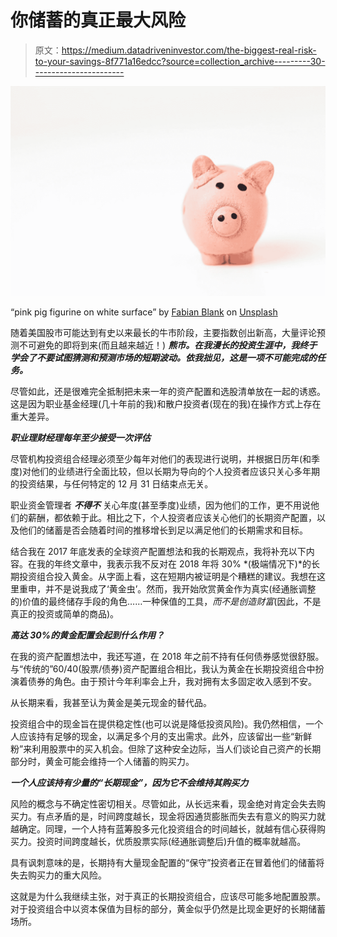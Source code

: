 # 你储蓄的真正最大风险

> 原文：<https://medium.datadriveninvestor.com/the-biggest-real-risk-to-your-savings-8f771a16edcc?source=collection_archive---------30----------------------->

![](img/ff90062838598693306182fa3b277e95.png)

“pink pig figurine on white surface” by [Fabian Blank](https://unsplash.com/@blankerwahnsinn?utm_source=medium&utm_medium=referral) on [Unsplash](https://unsplash.com?utm_source=medium&utm_medium=referral)

随着美国股市可能达到有史以来最长的牛市阶段，主要指数创出新高，大量评论预测不可避免的即将到来(而且越来越近！) ***熊市。在我漫长的投资生涯中，我终于学会了不要试图猜测和预测市场的短期波动。依我拙见，这是一项不可能完成的任务。***

尽管如此，还是很难完全抵制把未来一年的资产配置和选股清单放在一起的诱惑。这是因为职业基金经理(几十年前的我)和散户投资者(现在的我)在操作方式上存在重大差异。

***职业理财经理每年至少接受一次评估***

尽管机构投资组合经理必须至少每年对他们的表现进行说明，并根据日历年(和季度)对他们的业绩进行全面比较，但以长期为导向的个人投资者应该只关心多年期的投资结果，与任何特定的 12 月 31 日结束点无关。

职业资金管理者 ***不得不*** 关心年度(甚至季度)业绩，因为他们的工作，更不用说他们的薪酬，都依赖于此。相比之下，个人投资者应该关心他们的长期资产配置，以及他们的储蓄是否会随着时间的推移增长到足以满足他们的长期需求和目标。

结合我在 2017 年底发表的全球资产配置想法和我的长期观点，我将补充以下内容。在我的年终文章中，我表示我不反对在 2018 年将 30% *(极端情况下)*的长期投资组合投入黄金。从字面上看，这在短期内被证明是个糟糕的建议。我想在这里重申，并不是说我成了‘黄金虫’。然而，我开始欣赏黄金作为真实(经通胀调整的)价值的最终储存手段的角色……一种保值的工具，*而不是创造财富*(因此，不是真正的投资或简单的商品)。

***高达 30%的黄金配置会起到什么作用？***

在我的资产配置想法中，我还写道，在 2018 年之前不持有任何债券感觉很舒服。与“传统的”60/40(股票/债券)资产配置组合相比，我认为黄金在长期投资组合中扮演着债券的角色。由于预计今年利率会上升，我对拥有太多固定收入感到不安。

从长期来看，我甚至认为黄金是美元现金的替代品。

投资组合中的现金旨在提供稳定性(也可以说是降低投资风险)。我仍然相信，一个人应该持有足够的现金，以满足多个月的支出需求。此外，应该留出一些“新鲜粉”来利用股票中的买入机会。但除了这种安全边际，当人们谈论自己资产的长期部分时，黄金可能会维持一个人储蓄的购买力。

***一个人应该持有少量的“长期现金”，因为它不会维持其购买力***

风险的概念与不确定性密切相关。尽管如此，从长远来看，现金绝对肯定会失去购买力。有点矛盾的是，时间跨度越长，现金将因通货膨胀而失去有意义的购买力就越确定。同理，一个人持有蓝筹股多元化投资组合的时间越长，就越有信心获得购买力。投资时间跨度越长，优质股票实际(经通胀调整后)升值的概率就越高。

具有讽刺意味的是，长期持有大量现金配置的“保守”投资者正在冒着他们的储蓄将失去购买力的重大风险。

这就是为什么我继续主张，对于真正的长期投资组合，应该尽可能多地配置股票。对于投资组合中以资本保值为目标的部分，黄金似乎仍然是比现金更好的长期储蓄场所。